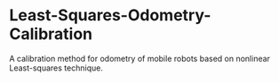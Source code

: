 # Least-Squares-Odometry-Calibration
A calibration method for odometry of mobile robots based on nonlinear Least-squares technique.